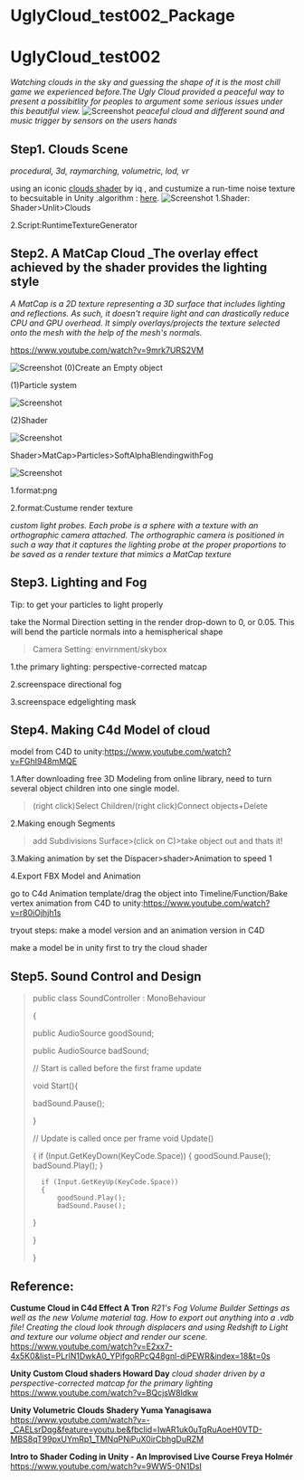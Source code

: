 # UglyCloud_test002_Package
 
# UglyCloud_test002
_Watching clouds in the sky and guessing the shape of it is the most chill game we experienced before.The Ugly Cloud provided a peaceful way to present a possibitlity for peoples to argument some serious issues under this beautiful view._
![Screenshot](12.jpg)
_peaceful cloud and different sound and music trigger by sensors on the users hands_
## Step1. Clouds Scene
_procedural, 3d, raymarching, volumetric, lod, vr_
>
using an iconic [clouds shader](https://www.shadertoy.com/view/XslGRr) by iq , and custumize a run-time noise texture to becsuitable in Unity .algorithm : [here](https://www.shadertoy.com/view/4sfGzS).
![Screenshot](Screenshot.png)
1.Shader: Shader>Unlit>Clouds
>
2.Script:RuntimeTextureGenerator
>
## Step2. A MatCap Cloud _The overlay effect achieved by the shader provides the lighting style
_A MatCap is a 2D texture representing a 3D surface that includes lighting and reflections. As such, it doesn't require light and can drastically reduce CPU and GPU overhead. It simply overlays/projects the texture selected onto the mesh with the help of the mesh's normals._
>
https://www.youtube.com/watch?v=9mrk7URS2VM
>
![Screenshot](454.jpg)
(0)Create an Empty object
>
(1)Particle system
>
![Screenshot](Particle001.jpg)
>
(2)Shader
>
![Screenshot](452.jpg)
>
Shader>MatCap>Particles>SoftAlphaBlendingwithFog
>
![Screenshot](Particle_cloud.jpg)
>
1.format:png
>

2.format:Custume render texture
>
_custom light probes. Each probe is a sphere with a texture with an orthographic camera attached. The orthographic camera is positioned in such a way that it captures the lighting probe at the proper proportions to be saved as a render texture that mimics a MatCap texture_
>
## Step3. Lighting and Fog
Tip: to get your particles to light properly
>
take the Normal Direction setting in the render drop-down to 0, or 0.05. This will bend the particle normals into a hemispherical shape
>Camera Setting: envirnment/skybox 
>
1.the primary lighting: perspective-corrected matcap
>
2.screenspace directional fog
>
3.screenspace edgelighting mask
>
## Step4. Making C4d Model of cloud
>
model from C4D to unity:https://www.youtube.com/watch?v=FGhI948mMQE
>
1.After downloading free 3D Modeling from online library, need to turn several object children into one single model.
>
>(right click)Select Children/(right click)Connect objects+Delete
>
2.Making enough Segments
>
>add Subdivisions Surface>(click on C)>take object out and thats it! 
>
3.Making animation by set the Dispacer>shader>Animation to speed 1
>
4.Export FBX Model and Animation
>
go to C4d Animation template/drag the object into Timeline/Function/Bake
vertex animation from C4D to unity:https://www.youtube.com/watch?v=r80iOjhjh1s
>
tryout steps: make a model version and an animation version in C4D
>
make a model be in unity first to try the cloud shader

## Step5. Sound Control and Design
>
>public class SoundController : MonoBehaviour
>
>{
>
>public AudioSource goodSound;
>
>public AudioSource badSound;
>
>// Start is called before the first frame update
>
> void Start(){
>
>badSound.Pause();
>
>}
>
>   // Update is called once per frame
>    void Update()
> 
>{
>       if (Input.GetKeyDown(KeyCode.Space))
>       {
>           goodSound.Pause();
>           badSound.Play();
>       }
>
>       if (Input.GetKeyUp(KeyCode.Space))
>       {
>           goodSound.Play();
>           badSound.Pause();
> }
>
>}
>
>}
>
>

## Reference:
**Custume Cloud in C4d
Effect A Tron**
_R21's Fog Volume Builder Settings as well as the new Volume material tag. How to export out anything into a .vdb file! Creating the cloud look through displacers and using Redshift to Light and texture our volume object and render our scene._
https://www.youtube.com/watch?v=E2xx7-4x5K0&list=PLrlN1DwkA0_YPifgoRPcQ48gnl-diPEWR&index=18&t=0s

**Unity Custom Cloud shaders
Howard Day**
_cloud shader driven by a perspective-corrected matcap for the primary lighting_
https://www.youtube.com/watch?v=BQcjsW8ldkw

**Unity Volumetric Clouds Shadery
Yuma Yanagisawa**
https://www.youtube.com/watch?v=-_CAELsrDqg&feature=youtu.be&fbclid=IwAR1uk0uTqRuAoeH0VTD-MBS8qT99pxUYmRp1_TMNqPNiPuX0irCbhgDuRZM

**Intro to Shader Coding in Unity - An Improvised Live Course
Freya Holmér**
https://www.youtube.com/watch?v=9WW5-0N1DsI

